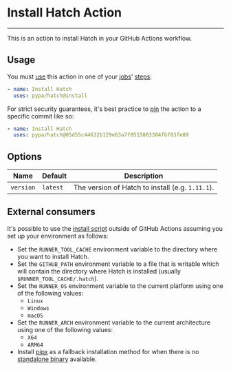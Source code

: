 # Install Hatch Action

-----

This is an action to install Hatch in your GitHub Actions workflow.

## Usage

You must [use](https://docs.github.com/en/actions/using-workflows/workflow-syntax-for-github-actions#jobsjob_idstepsuses) this action in one of your [jobs](https://docs.github.com/en/actions/using-workflows/workflow-syntax-for-github-actions#jobs)' [steps](https://docs.github.com/en/actions/using-workflows/workflow-syntax-for-github-actions#jobsjob_idsteps):

```yaml
- name: Install Hatch
  uses: pypa/hatch@install
```

For strict security guarantees, it's best practice to [pin](https://docs.github.com/en/actions/using-workflows/workflow-syntax-for-github-actions#example-using-versioned-actions) the action to a specific commit like so:

```yaml
- name: Install Hatch
  uses: pypa/hatch@05d55c44632b129e63a7f0515803384fbf83fe89
```

## Options

Name | Default | Description
--- | --- | ---
`version` | `latest` | The version of Hatch to install (e.g. `1.11.1`).

## External consumers

It's possible to use the [install script](main.py) outside of GitHub Actions assuming you set up your environment as follows:

- Set the `RUNNER_TOOL_CACHE` environment variable to the directory where you want to install Hatch.
- Set the `GITHUB_PATH` environment variable to a file that is writable which will contain the directory where Hatch is installed (usually `$RUNNER_TOOL_CACHE/.hatch`).
- Set the `RUNNER_OS` environment variable to the current platform using one of the following values:
    - `Linux`
    - `Windows`
    - `macOS`
- Set the `RUNNER_ARCH` environment variable to the current architecture using one of the following values:
    - `X64`
    - `ARM64`
- Install [pipx](https://github.com/pypa/pipx) as a fallback installation method for when there is no [standalone binary](https://hatch.pypa.io/latest/install/#standalone-binaries) available.
